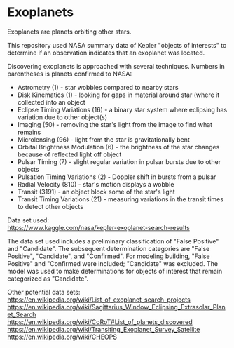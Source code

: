 # Exoplanets

Exoplanets are planets orbiting other stars.

This repository used NASA summary data of Kepler "objects of interests" to determine if an observation indicates that an exoplanet was located.

Discovering exoplanets is approached with several techniques.  Numbers in parentheses is planets confirmed to NASA:   
* Astrometry	(1) - star wobbles compared to nearby stars  
* Disk Kinematics	(1) - looking for gaps in material around star (where it collected into an object  
* Eclipse Timing Variations	(16) - a binary star system where eclipsing has variation due to other object(s)  
* Imaging	(50) - removing the star's light from the image to find what remains  
* Microlensing	(96) - light from the star is gravitationally bent  
* Orbital Brightness Modulation	(6) - the brightness of the star changes because of reflected light off object  
* Pulsar Timing	(7) - slight regular variation in pulsar bursts due to other objects  
* Pulsation Timing Variations	(2) - Doppler shift in bursts from a pulsar  
* Radial Velocity	(810) - star's motion displays a wobble  
* Transit	(3191) - an object block some of the star's light  
* Transit Timing Variations	(21) - measuring variations in the transit times to detect other objects  

Data set used:  
https://www.kaggle.com/nasa/kepler-exoplanet-search-results

The data set used includes a preliminary classification of "False Positive" and "Candidate".  The subsequent determination categories are "False Positive", "Candidate", and "Confirmed".  For modeling building, "False Positive" and "Confirmed were included; "Candidate" was excluded.  The model was used to make determinations for objects of interest that remain categorized as "Candidate".

Other potential data sets:  
https://en.wikipedia.org/wiki/List_of_exoplanet_search_projects  
https://en.wikipedia.org/wiki/Sagittarius_Window_Eclipsing_Extrasolar_Planet_Search  
https://en.wikipedia.org/wiki/CoRoT#List_of_planets_discovered  
https://en.wikipedia.org/wiki/Transiting_Exoplanet_Survey_Satellite  
https://en.wikipedia.org/wiki/CHEOPS
